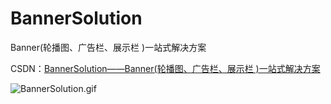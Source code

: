 # BannerSolution
Banner(轮播图、广告栏、展示栏 )一站式解决方案

CSDN：[BannerSolution——Banner(轮播图、广告栏、展示栏 )一站式解决方案](https://blog.csdn.net/LinWeiJ/article/details/79706557)

![BannerSolution.gif](https://github.com/LinweiJ/BannerSolution/blob/master/screen_shot/BannerSolution.gif)